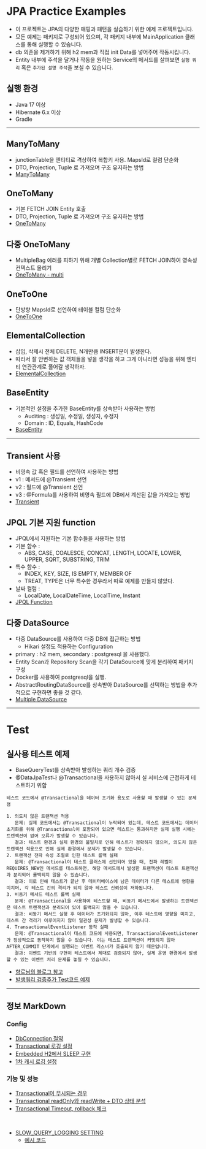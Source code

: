 # JPA Practice Examples

* 이 프로젝트는 JPA의 다양한 매핑과 패턴을 실습하기 위한 예제 프로젝트입니다.<br>
* 모든 예제는 패키지로 구성되어 있으며, 각 패키지 내부에 MainApplication 클래스를 통해 실행할 수 있습니다.<br>
* db 의존을 제거하기 위해 h2 mem과 직접 init Data를 넣어주어 작동시킵니다.<br>
* Entity 내부에 주석을 달거나 작동을 원하는 Service의 메서드를 살펴보면 `실행 쿼리` 혹은 `추가된 설명 주석`을 보실 수 있습니다.

## 실행 환경
- Java 17 이상
- Hibernate 6.x 이상
- Gradle

---

## ManyToMany
* junctionTable을 엔티티로 격상하여 복합키 사용. MapsId로 컬럼 단순화
* DTO, Projection, Tuple 로 가져오며 구조 유지하는 방법
* [ManyToMany](src/main/java/jpa/practice/relationship/manytomany)

## OneToMany
* 기본 FETCH JOIN Entity 호출
* DTO, Projection, Tuple 로 가져오며 구조 유지하는 방법 
* [OneToMany](src/main/java/jpa/practice/relationship/onetomany)
  
## 다중 OneToMany
* MultipleBag 에러를 피하기 위해 개별 Collection별로 FETCH JOIN하여 영속성 컨텍스트 올리기
* [OneToMany - multi](src/main/java/jpa/practice/relationship/onetomany2)

## OneToOne
* 단방향 MapsId로 선언하여 테이블 컬럼 단순화
* [OneToOne](src/main/java/jpa/practice/relationship/onetoone)
 
## ElementalCollection
* 삽입, 삭제시 전체 DELETE, N개만큼 INSERT문이 발생한다.
* 따라서 잘 안변하는 값 객체들을 넣을 생각을 하고 그게 아니라면 성능을 위해 엔티티 연관관계로 풀어갈 생각하자.
* [ElementalCollection](src/main/java/jpa/practice/relationship/elementalcollection) 

## BaseEntity
* 기본적인 설정을 추가한 BaseEntity를 상속받아 사용하는 방법
  * Auditing : 생성일, 수정일, 생성자, 수정자
  * Domain : ID, Equals, HashCode 
* [BaseEntity](src/main/java/jpa/practice/relationship/base_entity)

---

## Transient 사용
* 비영속 값 혹은 필드를 선언하여 사용하는 방법
* v1 : 메서드에 @Transient 선언
* v2 : 필드에 @Transient 선언
* v3 : @Formula를 사용하여 비영속 필드에 DB에서 계산된 값을 가져오는 방법
* [Transient](src/main/java/jpa/practice/relationship/useful_transient)


## JPQL 기본 지원 function
* JPQL에서 지원하는 기본 함수들을 사용하는 방법
* 기본 함수 : 
  * ABS, CASE, COALESCE, CONCAT, LENGTH, LOCATE, LOWER, UPPER, SQRT, SUBSTRING, TRIM
* 특수 함수 :
  * INDEX, KEY, SIZE, IS EMPTY, MEMBER OF
  * TREAT, TYPE은 너무 특수한 경우라서 따로 예제를 만들지 않았다.
* 날짜 컬럼 :
  * LocalDate, LocalDateTime, LocalTime, Instant
* [JPQL Function](src/main/java/jpa/practice/relationship/jpql_basic_function)


## 다중 DataSource
* 다중 DataSource를 사용하여 다중 DB에 접근하는 방법
  * Hikari 설정도 적용하는 Configuration
* primary : h2 mem, secondary : postgresql 을 사용했다.
* Entity Scan과 Repository Scan을 각기 DataSource에 맞게 분리하여 패키지 구성
* Docker를 사용하여 postgresql을 실행.
* AbstractRoutingDataSource를 상속받아 DataSource를 선택하는 방법을 추가적으로 구현하면 좋을 것 같다.
* [Multiple DataSource](src/main/java/jpa/practice/relationship/multi_datasource)

---

# Test 

## 실사용 테스트 예제
* BaseQueryTest를 상속받아 발생하는 쿼리 개수 검증
* @DataJpaTest나 @Transactional을 사용하지 않아서 실 서비스에 근접하게 테스트하기 위함

~~~text
테스트 코드에서 @Transactional을 데이터 초기화 용도로 사용할 때 발생할 수 있는 문제점

1. 의도치 않은 트랜잭션 적용
   문제: 실제 코드에서는 @Transactional이 누락되어 있는데, 테스트 코드에서는 데이터 초기화를 위해 @Transactional이 포함되어 있으면 테스트는 통과하지만 실제 실행 시에는 트랜잭션이 없어 오류가 발생할 수 있습니다.
   결과: 테스트 환경과 실제 환경의 불일치로 인해 테스트가 정확하지 않으며, 의도치 않은 트랜잭션 적용으로 인해 실제 환경에서 문제가 발생할 수 있습니다.
2. 트랜잭션 전파 속성 조절로 인한 테스트 롤백 실패
   문제: @Transactional이 테스트 클래스에 선언되어 있을 때, 전파 레벨이 REQUIRES_NEW인 메서드를 테스트하면, 해당 메서드에서 발생한 트랜잭션이 테스트 트랜잭션과 분리되어 롤백되지 않을 수 있습니다.
   결과: 이로 인해 테스트가 끝난 후 데이터베이스에 남은 데이터가 다른 테스트에 영향을 미치며, 각 테스트 간의 격리가 되지 않아 테스트 신뢰성이 저하됩니다.
3. 비동기 메서드 테스트 롤백 실패
   문제: @Transactional을 사용하여 테스트할 때, 비동기 메서드에서 발생하는 트랜잭션은 테스트 트랜잭션과 분리되어 있어 롤백되지 않을 수 있습니다.
   결과: 비동기 메서드 실행 후 데이터가 초기화되지 않아, 이후 테스트에 영향을 미치고, 테스트 간 격리가 이루어지지 않아 일관성 문제가 발생할 수 있습니다.
4. TransactionalEventListener 동작 실패
   문제: @Transactional이 테스트 코드에 사용되면, TransactionalEventListener가 정상적으로 동작하지 않을 수 있습니다. 이는 테스트 트랜잭션이 커밋되지 않아 AFTER_COMMIT 단계에서 실행되는 이벤트 리스너가 호출되지 않기 때문입니다.
   결과: 이벤트 기반의 구현이 테스트에서 제대로 검증되지 않아, 실제 운영 환경에서 발생할 수 있는 이벤트 처리 문제를 놓칠 수 있습니다.
~~~
* [향로님의 블로그 참고](https://jojoldu.tistory.com/761)
* [발생쿼리 검증추가 Test코드 예제](src/test/java/jpa/practice/relationship/sqlcount_assert)

---
## 정보 MarkDown 

### Config
* [DbConnection 절약](src/main/resources/DBConnection절약.md)
* [Transactional 로깅 설정](src/main/resources/Transaction_로깅_설정.md)
* [Embedded H2에서 SLEEP 구현](src/main/resources/EmbeddedH2에서_SLEEP_구현.md)
* [1차 캐시 로깅 설정](src/main/java/jpa/practice/relationship/logging_persistence_context) 

### 기능 및 성능
* [Transactional이 무시되는 경우](src/main/resources/IgnoreTransactionl상황.md)
* [Transactional readOnly와 readWrite + DTO 상태 분석](src/main/resources/TransactionalReadOnly토글테스트.md)
* [Transactional Timeout, rollback 체크 ](src/main/resources/TransactionTimeout및Rollback체크.md)

<br>

* [SLOW_QUERY_LOGGING SETTING](src/main/resources/SLOW_QUERY_LOGGING.md)
  * [예시 코드](src/main/java/jpa/practice/relationship/slow_query_analyzer)

<br>




